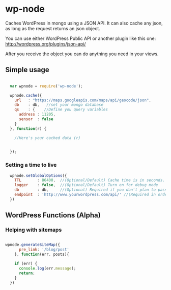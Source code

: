 # wp-node

Caches WordPress in mongo using a JSON API.  It can also cache any json, as long as the request returns an json object.

You can use either WordPress Public API or another plugin like this one: http://wordpress.org/plugins/json-api/

After you receive the object you can do anything you need in your views.

## Simple usage

```javascript

  var wpnode = require('wp-node');

  wpnode.cache({
    url   : "https://maps.googleapis.com/maps/api/geocode/json",
    db    : db,   //set your mongo database
    qs    : {    //Define you query variables
      address : 11205,
      sensor  : false
    }
  }, function(r) {

    //Here's your cached data (r)
    

  });

```

### Setting a time to live

```javascript 
  wpnode.setGlobalOptions({
    TTL       : 86400,  //(Optional/Default) Cache time is in seconds.  This will cache the data for a day
    logger    : false,  //(Optional/Default) Turn on for debug mode
    db        : db,     //(Optional) Required if you don't plan to pass your mongo db object when calling the cache method
    endpoint  : 'http://www.yourwordpress.com/api/' //(Required in order to generate a sitemap)
  })
```

## WordPress Functions (Alpha)

### Helping with sitemaps

```javascript

wpnode.generateSiteMap({
      pre_link: '/blog/post'
    }, function(err, posts){

    if (err) {
      console.log(err.message);
      return;
    }
  })

```